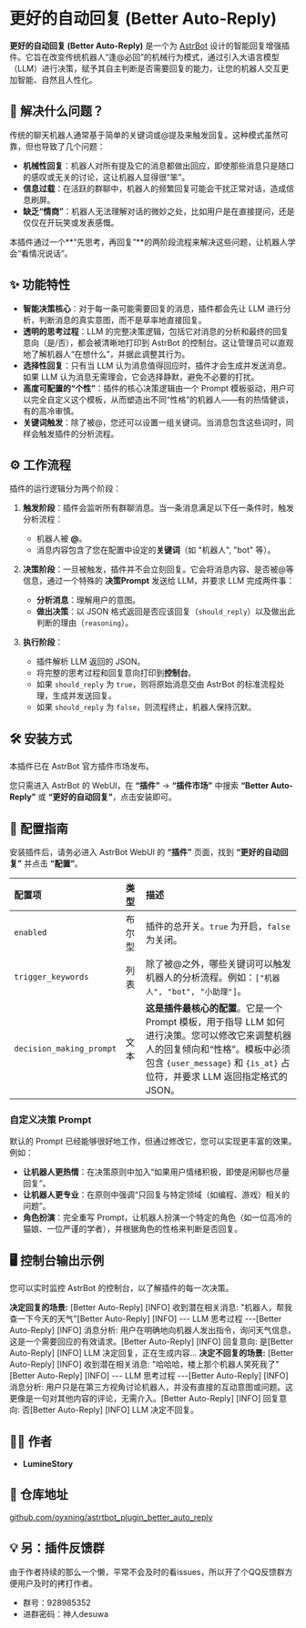 # 更好的自动回复 (Better Auto-Reply)

**更好的自动回复 (Better Auto-Reply)** 是一个为 [AstrBot](https://github.com/AstrBotDevs/AstrBot) 设计的智能回复增强插件。它旨在改变传统机器人“逢@必回”的机械行为模式，通过引入大语言模型（LLM）进行决策，赋予其自主判断是否需要回复的能力，让您的机器人交互更加智能、自然且人性化。

## 🤔 解决什么问题？

传统的聊天机器人通常基于简单的关键词或@提及来触发回复。这种模式虽然可靠，但也导致了几个问题：
- **机械性回复**：机器人对所有提及它的消息都做出回应，即使那些消息只是随口的感叹或无关的讨论，这让机器人显得很“笨”。
- **信息过载**：在活跃的群聊中，机器人的频繁回复可能会干扰正常对话，造成信息刷屏。
- **缺乏“情商”**：机器人无法理解对话的微妙之处，比如用户是在直接提问，还是仅仅在开玩笑或发表感慨。

本插件通过一个**“先思考，再回复”**的两阶段流程来解决这些问题，让机器人学会“看情况说话”。

## ✨ 功能特性

- **智能决策核心**：对于每一条可能需要回复的消息，插件都会先让 LLM 进行分析，判断消息的真实意图，而不是草率地直接回复。
- **透明的思考过程**：LLM 的完整决策逻辑，包括它对消息的分析和最终的回复意向（是/否），都会被清晰地打印到 AstrBot 的控制台。这让管理员可以直观地了解机器人“在想什么”，并据此调整其行为。
- **选择性回复**：只有当 LLM 认为消息值得回应时，插件才会生成并发送消息。如果 LLM 认为消息无需理会，它会选择静默，避免不必要的打扰。
- **高度可配置的“个性”**：插件的核心决策逻辑由一个 Prompt 模板驱动，用户可以完全自定义这个模板，从而塑造出不同“性格”的机器人——有的热情健谈，有的高冷审慎。
- **关键词触发**：除了被@，您还可以设置一组关键词。当消息包含这些词时，同样会触发插件的分析流程。

## ⚙️ 工作流程

插件的运行逻辑分为两个阶段：

1.  **触发阶段**：插件会监听所有群聊消息。当一条消息满足以下任一条件时，触发分析流程：
    * 机器人被 **@**。
    * 消息内容包含了您在配置中设定的**关键词**（如 "机器人", "bot" 等）。

2.  **决策阶段**：一旦被触发，插件并不会立刻回复。它会将消息内容、是否被@等信息，通过一个特殊的 **决策Prompt** 发送给 LLM，并要求 LLM 完成两件事：
    * **分析消息**：理解用户的意图。
    * **做出决策**：以 JSON 格式返回是否应该回复（`should_reply`）以及做出此判断的理由（`reasoning`）。

3.  **执行阶段**：
    * 插件解析 LLM 返回的 JSON。
    * 将完整的思考过程和回复意向打印到**控制台**。
    * 如果 `should_reply` 为 `true`，则将原始消息交由 AstrBot 的标准流程处理，生成并发送回复。
    * 如果 `should_reply` 为 `false`，则流程终止，机器人保持沉默。

## 🛠️ 安装方式

本插件已在 AstrBot 官方插件市场发布。

您只需进入 AstrBot 的 WebUI，在 **“插件”** -> **“插件市场”** 中搜索 **“Better Auto-Reply”** 或 **“更好的自动回复”**，点击安装即可。

## 📝 配置指南

安装插件后，请务必进入 AstrBot WebUI 的 **“插件”** 页面，找到 **“更好的自动回复”** 并点击 **“配置”**。

| 配置项 | 类型 | 描述 |
| :--- | :--- | :--- |
| `enabled` | 布尔型 | 插件的总开关。`true` 为开启，`false` 为关闭。 |
| `trigger_keywords` | 列表 | 除了被@之外，哪些关键词可以触发机器人的分析流程。例如：`["机器人", "bot", "小助理"]`。 |
| `decision_making_prompt` | 文本 | **这是插件最核心的配置**。它是一个 Prompt 模板，用于指导 LLM 如何进行决策。您可以修改它来调整机器人的回复倾向和“性格”。模板中必须包含 `{user_message}` 和 `{is_at}` 占位符，并要求 LLM 返回指定格式的 JSON。 |

### 自定义决策 Prompt

默认的 Prompt 已经能够很好地工作，但通过修改它，您可以实现更丰富的效果。例如：

-   **让机器人更热情**：在决策原则中加入“如果用户情绪积极，即使是闲聊也尽量回复”。
-   **让机器人更专业**：在原则中强调“只回复与特定领域（如编程、游戏）相关的问题”。
-   **角色扮演**：完全重写 Prompt，让机器人扮演一个特定的角色（如一位高冷的猫娘、一位严谨的学者），并根据角色的性格来判断是否回复。

## 🖥️ 控制台输出示例

您可以实时监控 AstrBot 的控制台，以了解插件的每一次决策。

**决定回复的场景:**
[Better Auto-Reply] [INFO] 收到潜在相关消息: "机器人，帮我查一下今天的天气"[Better Auto-Reply] [INFO] --- LLM 思考过程 ---[Better Auto-Reply] [INFO] 消息分析: 用户在明确地向机器人发出指令，询问天气信息，这是一个需要回应的有效请求。[Better Auto-Reply] [INFO] 回复意向: 是[Better Auto-Reply] [INFO] LLM 决定回复，正在生成内容...
**决定不回复的场景:**
[Better Auto-Reply] [INFO] 收到潜在相关消息: "哈哈哈，楼上那个机器人笑死我了"[Better Auto-Reply] [INFO] --- LLM 思考过程 ---[Better Auto-Reply] [INFO] 消息分析: 用户只是在第三方视角讨论机器人，并没有直接的互动意图或问题。这更像是一句对其他内容的评论，无需介入。[Better Auto-Reply] [INFO] 回复意向: 否[Better Auto-Reply] [INFO] LLM 决定不回复。
## 🧑‍💻 作者

-   **LumineStory**

## 🔗 仓库地址

[github.com/oyxning/astrtbot_plugin_better_auto_reply](https://github.com/oyxning/astrtbot_plugin_better_auto_reply)

## 💡 另：插件反馈群

由于作者持续的那么一个懒，平常不会及时的看issues，所以开了个QQ反馈群方便用户及时的拷打作者。
* 群号：928985352       
* 进群密码：神人desuwa
